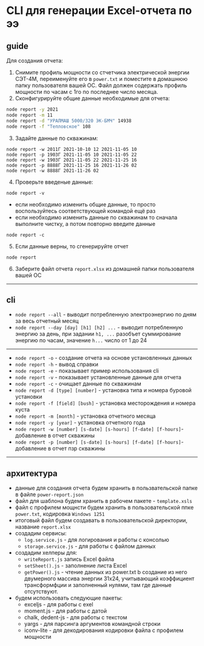 # CLI для генерации Excel-отчета по ээ
## guide
 Для создания отчета:
 1. Снимите профиль мощности со стчетчика электрической энергии СЭТ-4М, переименуйте его в `power.txt` и поместите в домашнюю папку пользователя вашей ОС. Файл должен содержать профиль мощности по часам с 1го по последнее число месяца.
 2. Сконфигурируйте общие данные необходимые для отчета:
 ```sh
 node report -y 2021 
 node report -m 11
 node report -d "УРАЛМАШ 5000/320 ЭК-БМЧ" 14938
 node report -f "Тепловское" 108
 ```
 3. Задайте данные по скважинам:
 ```
 node report -w 2011Г 2021-10-10 12 2021-11-05 10
 node report -p 1903Г 2021-11-05 10 2021-11-05 22
 node report -w 1903Г 2021-11-05 22 2021-11-25 16
 node report -p 8888Г 2021-11-25 16 2021-11-26 02
 node report -w 8888Г 2021-11-26 02 
 ```
 4. Проверьте введеные данные:
 ```
 node report -v
 ```
- если необходимо изменить общие данные, то просто воспользуйтесь соответствующей командой ещё раз
- если необходимо изменить данные по скважинам то сначала выполните чистку, а потом повторно введите данные
``` 
node report -c 
``` 
5. Если данные верны, то сгенерируйте отчет
```
node report 
```
6. Заберите файл отчета `report.xlsx` из домашней папки пользователя вашей ОС 
---
## cli
- `node report --all` - выводит потребленную электроэнергию по дням за весь отчетный месяц
- `node report --day [day] [h1] [h2] ...` - выводит потребленную энергию за день, при задании `h1, ...` разобъет суммирование энергию по часам, значение `h...` число от 1 до 24
---
- `node report -o` - создание отчета на основе установленных данных
- `node report -h` - вывод справки
- `node report -e` - показывает пример использования cli
- `node report -v` - показывает установленные данные для отчета
- `node report -c` - очищает данные по скважинам
- `node report -d [type] [number]` - установка типа и номера буровой установки
- `node report -f [field] [bush]` - установка месторождения и номера куста
- `node report -m [month]` - установка отчетного месяца
- `node report -y [year]` - установка отчетного года
- `node report -w [number] [s-date] [s-hours] [f-date] [f-hours]`- добавление в отчет скважины 
- `node report -p [number] [s-date] [s-hours] [f-date] [f-hours]`- добавление в отчет пзр скважины

---
## архитектура
 - данные для создания отчета будем хранить в пользвательской папке в файле `power-report.json`
 - файл для шаблона будем хранить в рабочем пакете - `template.xsls`
 - файл с профилем мощнсти будем хранить в пользовательской ппке `power.txt`, кодировка `Windows 1251`
 - итоговый файл будем создавать в пользовательской директории, название `report.xlsx`
 - создадим сервисы:
	- `log.service.js` - для логирования и работы с консолью
	- `storage.service.js` - для работы с файлом данных
 - создадим хелперы для:
	- `writeReport.js` запись Excel  файла
	- `setSheet().js` - заполнение листа Excel
	- `getPower().js` - чтение данных из power.txt b создание из него двумерного массива энергии 31х24, учитывающий коэффициент трансформфции и заполненный нулями, там где данные отсутствуют.
 - будем использовать следующие пакеты:
	- exceljs - для работы с exel
	- moment.js - для работы с датой
	- chalk, dedent-js - для работы с текстом
	- yargs - для парсинга аргументов командной строки
	- iconv-lite - для декодирования кодировки файла с профилем мощности